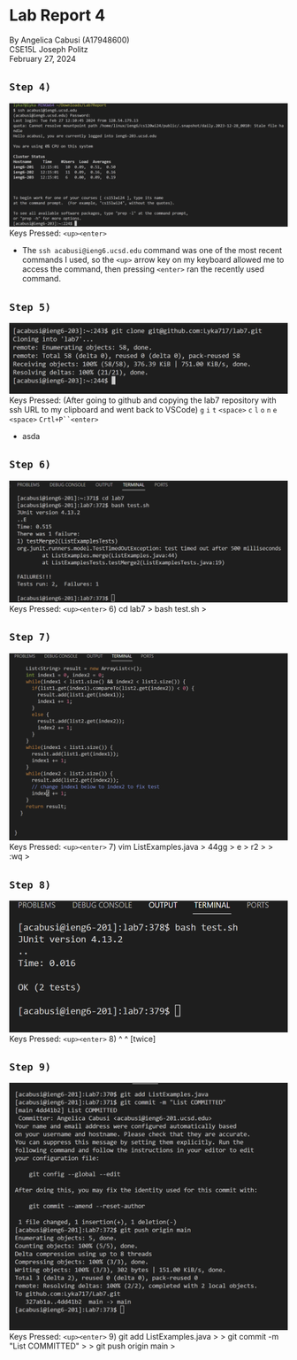 # Lab Report 4
By Angelica Cabusi (A17948600)\
CSE15L Joseph Politz\
February 27, 2024
## `Step 4)`
![Image](L4_1.png)
Keys Pressed: `<up><enter>`
  - The `ssh acabusi@ieng6.ucsd.edu` command was one of the most recent commands I used, so the `<up>` arrow key on my keyboard allowed me to access the command, then pressing `<enter>` ran the recently used command.
## `Step 5)`
![Image](L4_2.png)
Keys Pressed: (After going to github and copying the lab7 repository with ssh URL to my clipboard and went back to VSCode) `g` `i` `t` `<space>` `c` `l` `o` `n` `e` `<space>` `Crtl+P``<enter>`
  - asda

## `Step 6)`
![Image](L4_3.png)
Keys Pressed: `<up><enter>`
6) cd lab7 > bash test.sh > <enter>

## `Step 7)`
![Image](L4_4.png)
Keys Pressed: `<up><enter>`
7) vim ListExamples.java > 44gg > e > r2 > <esc> > :wq > <enter>

## `Step 8)`
![Image](L4_5.png)
Keys Pressed: `<up><enter>`
8) ^ ^ [twice]

## `Step 9)`
![Image](L4_6.png)
Keys Pressed: `<up><enter>`
9) git add ListExamples.java ><enter> > git commit -m "List COMMITTED" > <enter> > git push origin main > <enter>

